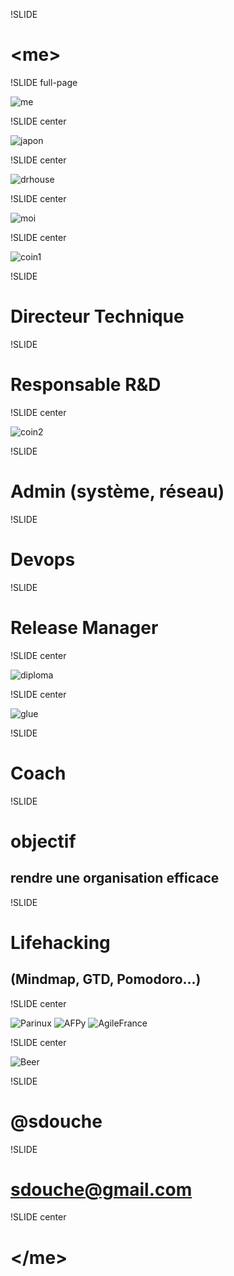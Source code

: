 !SLIDE

# &lt;me&gt;

!SLIDE full-page

![me](me-time.jpg)

!SLIDE center

![japon](japon.jpg)

!SLIDE center

![drhouse](drhouse.jpg)

!SLIDE center

![moi](moi-chapeau.jpg)

!SLIDE center

![coin1](coin1.png)

!SLIDE

# Directeur Technique

!SLIDE

# Responsable R&D

!SLIDE center

![coin2](coin2.png)

!SLIDE

# Admin (système, réseau)

!SLIDE

# Devops

!SLIDE

# Release Manager

!SLIDE center

![diploma](git-diploma.jpg)

!SLIDE center

![glue](glue.jpg)

!SLIDE 

# Coach

!SLIDE

# objectif
## rendre une organisation efficace

!SLIDE

# Lifehacking
## (Mindmap, GTD, Pomodoro...)

!SLIDE center

![Parinux](parinux.jpg)
![AFPy](afpy.png)
![AgileFrance](agilefrance.png)

!SLIDE center

![Beer](beer2.jpg)

!SLIDE

# @sdouche

!SLIDE 

# sdouche@gmail.com

!SLIDE center

# &lt;/me&gt;
